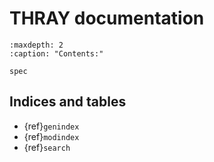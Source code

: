# THRAY documentation

```{toctree}
:maxdepth: 2
:caption: "Contents:"

spec
```

## Indices and tables

* {ref}`genindex`
* {ref}`modindex`
* {ref}`search`
